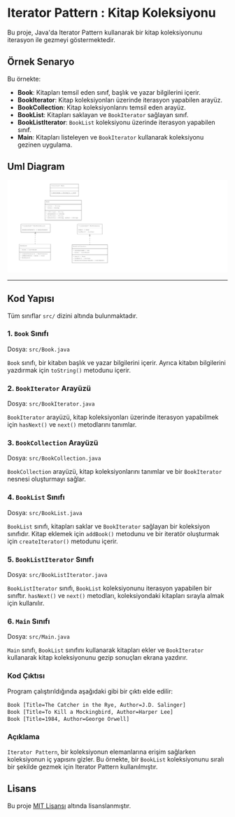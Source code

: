 # Iterator Pattern : Kitap Koleksiyonu

Bu proje, Java'da Iterator Pattern kullanarak bir kitap koleksiyonunu iterasyon ile gezmeyi göstermektedir.

## Örnek Senaryo

Bu örnekte:
- **Book**: Kitapları temsil eden sınıf, başlık ve yazar bilgilerini içerir.
- **BookIterator**: Kitap koleksiyonları üzerinde iterasyon yapabilen arayüz.
- **BookCollection**: Kitap koleksiyonlarını temsil eden arayüz.
- **BookList**: Kitapları saklayan ve `BookIterator` sağlayan sınıf.
- **BookListIterator**: `BookList` koleksiyonu üzerinde iterasyon yapabilen sınıf.
- **Main**: Kitapları listeleyen ve `BookIterator` kullanarak koleksiyonu gezinen uygulama.

## Uml Diagram
![IteratorPattern](IteratorPattern.png)

---
## Kod Yapısı

Tüm sınıflar `src/` dizini altında bulunmaktadır.

### 1. `Book` Sınıfı

Dosya: `src/Book.java`

`Book` sınıfı, bir kitabın başlık ve yazar bilgilerini içerir. Ayrıca kitabın bilgilerini yazdırmak için `toString()` metodunu içerir.

### 2. `BookIterator` Arayüzü

Dosya: `src/BookIterator.java`

`BookIterator` arayüzü, kitap koleksiyonları üzerinde iterasyon yapabilmek için `hasNext()` ve `next()` metodlarını tanımlar.

### 3. `BookCollection` Arayüzü

Dosya: `src/BookCollection.java`

`BookCollection` arayüzü, kitap koleksiyonlarını tanımlar ve bir `BookIterator` nesnesi oluşturmayı sağlar.

### 4. `BookList` Sınıfı

Dosya: `src/BookList.java`

`BookList` sınıfı, kitapları saklar ve `BookIterator` sağlayan bir koleksiyon sınıfıdır. Kitap eklemek için `addBook()` metodunu ve bir iteratör oluşturmak için `createIterator()` metodunu içerir.

### 5. `BookListIterator` Sınıfı

Dosya: `src/BookListIterator.java`

`BookListIterator` sınıfı, `BookList` koleksiyonunu iterasyon yapabilen bir sınıftır. `hasNext()` ve `next()` metodları, koleksiyondaki kitapları sırayla almak için kullanılır.

### 6. `Main` Sınıfı

Dosya: `src/Main.java`

`Main` sınıfı, `BookList` sınıfını kullanarak kitapları ekler ve `BookIterator` kullanarak kitap koleksiyonunu gezip sonuçları ekrana yazdırır.

### Kod Çıktısı

Program çalıştırıldığında aşağıdaki gibi bir çıktı elde edilir:

```plaintext
Book [Title=The Catcher in the Rye, Author=J.D. Salinger]
Book [Title=To Kill a Mockingbird, Author=Harper Lee]
Book [Title=1984, Author=George Orwell]
```

### Açıklama

`Iterator Pattern`, bir koleksiyonun elemanlarına erişim sağlarken koleksiyonun iç yapısını gizler. Bu örnekte, bir `BookList` koleksiyonunu sıralı bir şekilde gezmek için Iterator Pattern kullanılmıştır.

## Lisans

Bu proje [MIT Lisansı](LICENSE) altında lisanslanmıştır.
